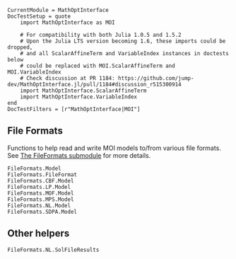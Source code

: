```@meta
CurrentModule = MathOptInterface
DocTestSetup = quote
    import MathOptInterface as MOI

    # For compatibility with both Julia 1.0.5 and 1.5.2
    # Upon the Julia LTS version becoming 1.6, these imports could be dropped,
    # and all ScalarAffineTerm and VariableIndex instances in doctests below
    # could be replaced with MOI.ScalarAffineTerm and MOI.VariableIndex
    # Check discussion at PR 1184: https://github.com/jump-dev/MathOptInterface.jl/pull/1184#discussion_r515300914
    import MathOptInterface.ScalarAffineTerm
    import MathOptInterface.VariableIndex
end
DocTestFilters = [r"MathOptInterface|MOI"]
```

## File Formats

Functions to help read and write MOI models to/from various file formats. See
[The FileFormats submodule](@ref) for more details.

```@docs
FileFormats.Model
FileFormats.FileFormat
FileFormats.CBF.Model
FileFormats.LP.Model
FileFormats.MOF.Model
FileFormats.MPS.Model
FileFormats.NL.Model
FileFormats.SDPA.Model
```

## Other helpers

```@docs
FileFormats.NL.SolFileResults
```
